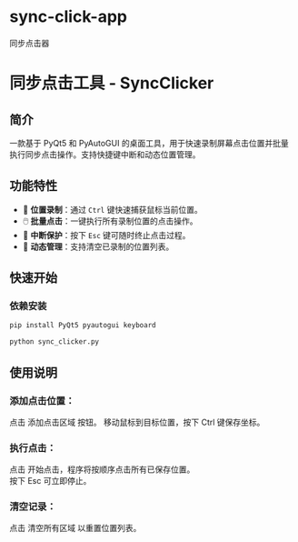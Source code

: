 # sync-click-app
同步点击器

# 同步点击工具 - SyncClicker

## **简介**
一款基于 PyQt5 和 PyAutoGUI 的桌面工具，用于快速录制屏幕点击位置并批量执行同步点击操作。支持快捷键中断和动态位置管理。

## **功能特性**
- 📌 **位置录制**：通过 `Ctrl` 键快速捕获鼠标当前位置。
- 🖱️ **批量点击**：一键执行所有录制位置的点击操作。
- 🚨 **中断保护**：按下 `Esc` 键可随时终止点击过程。
- 🧹 **动态管理**：支持清空已录制的位置列表。

## **快速开始**
### 依赖安装
```bash
pip install PyQt5 pyautogui keyboard

python sync_clicker.py
```
## 使用说明​​

### 添加点击位置​​：
点击 添加点击区域 按钮。
移动鼠标到目标位置，按下 Ctrl 键保存坐标。
### ​​执行点击​​：
点击 开始点击，程序将按顺序点击所有已保存位置。  
按下 Esc 可立即停止。
### ​​清空记录​​：
点击 清空所有区域 以重置位置列表。
